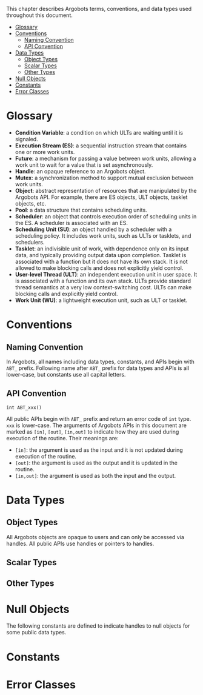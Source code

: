 This chapter describes Argobots terms, conventions, and data types used throughout this document.

* [Glossary](#glossary)
* [Conventions](#conventions)
  * [Naming Convention](#naming-convention)
  * [API Convention](#api-convention)
* [Data Types](#data-types)
  * [Object Types](#object-types)
  * [Scalar Types](#scalar-types)
  * [Other Types](#other-types)
* [Null Objects](#null-objects)
* [Constants](#constants)
* [Error Classes](#error-classes)

# Glossary
* **Condition Variable**: a condition on which ULTs are waiting until it is signaled.
* **Execution Stream (ES)**: a sequential instruction stream that contains one or more work units.
* **Future**: a mechanism for passing a value between work units, allowing a work unit to wait for a value that is set asynchronously.
* **Handle**: an opaque reference to an Argobots object.
* **Mutex**: a synchronization method to support mutual exclusion between work units.
* **Object**: abstract representation of resources that are manipulated by the Argobots API. For example, there are ES objects, ULT objects, tasklet objects, etc.
* **Pool**: a data structure that contains scheduling units.
* **Scheduler**: an object that controls execution order of scheduling units in the ES. A scheduler is associated with an ES.
* **Scheduling Unit (SU)**: an object handled by a scheduler with a scheduling policy. It includes work units, such as ULTs or tasklets, and schedulers.
* **Tasklet**: an indivisible unit of work, with dependence only on its input data, and typically providing output data upon completion. Tasklet is associated with a function but it does not have its own stack. It is not allowed to make blocking calls and does not explicitly yield control.
* **User-level Thread (ULT)**: an independent execution unit in user space. It is associated with a function and its own stack. ULTs provide standard thread semantics at a very low context-switching cost. ULTs can make blocking calls and explicitly yield control.
* **Work Unit (WU)**: a lightweight execution unit, such as ULT or tasklet.

# Conventions
## Naming Convention
In Argobots, all names including data types, constants, and APIs begin with `ABT_` prefix. Following name after `ABT_` prefix for data types and APIs is all lower-case, but constants use all capital letters.

## API Convention
```
int ABT_xxx()
```
All public APIs begin with `ABT_` prefix and return an error code of `int` type. `xxx` is lower-case.
The arguments of Argobots APIs in this document are marked as `[in]`, `[out]`, `[in,out]` to indicate how they are used during execution of the routine. Their meanings are:
* `[in]`: the argument is used as the input and it is not updated during execution of the routine.
* `[out]`: the argument is used as the output and it is updated in the routine.
* `[in,out]`: the argument is used as both the input and the output.

# Data Types
## Object Types
All Argobots objects are opaque to users and can only be accessed via handles. All public APIs use handles or pointers to handles.

## Scalar Types

## Other Types

# Null Objects
The following constants are defined to indicate handles to null objects for some public data types.

# Constants

# Error Classes
